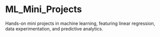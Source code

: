 # ML_Mini_Projects
Hands-on mini projects in machine learning, featuring linear regression, data experimentation, and predictive analytics.
